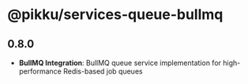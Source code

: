 # @pikku/services-queue-bullmq

## 0.8.0

- **BullMQ Integration**: BullMQ queue service implementation for high-performance Redis-based job queues